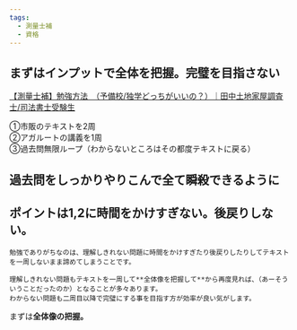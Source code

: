 ```yaml
---
tags:
  - 測量士補
  - 資格
---
```

## まずはインプットで全体を把握。完璧を目指さない

[【測量士補】勉強方法　（予備校/独学どっちがいいの？）｜田中土地家屋調査士/司法書士受験生](https://note.com/y_tanaka_office/n/na2894ba0b88d)

①市販のテキストを2周  
②アガルートの講義を1周  
③過去問無限ループ（わからないところはその都度テキストに戻る）

## 過去問をしっかりやりこんで全て瞬殺できるように

## ポイントは1,2に時間をかけすぎない。後戻りしない。

```
勉強でありがちなのは、理解しきれない問題に時間をかけすぎたり後戻りしたりしてテキストを一周しないまま諦めてしまうことです。

理解しきれない問題もテキストを一周して**全体像を把握して**から再度見れば、（あーそういうことだったのか）となることが多々あります。  
わからない問題も二周目以降で完璧にする事を目指す方が効率が良い気がします。
```

まずは**全体像の把握。**